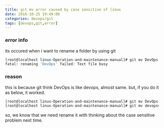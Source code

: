 ```yaml
---
title: git mv error caused by case sensitive of linux
date: 2016-10-25 19:49:00
categories: devops/git
tags: [devops,git,error]
---
```

### error info
its occured when i want to rename a folder by using git
``` bash
[root@localhost linux-Operation-and-maintenance-manual]# git mv DevOps devops
fatal: renaming 'DevOps' failed: Text file busy
```

### reason
this is because git think DevOps is like devops, almost same.
but, if you do it as below, it worked.
``` bash
[root@localhost linux-Operation-and-maintenance-manual]# git mv DevOps devopss
[root@localhost linux-Operation-and-maintenance-manual]# git mv devopss devops
```
so, we know that we need rename it with thinking about the case sensitive problem next time.
